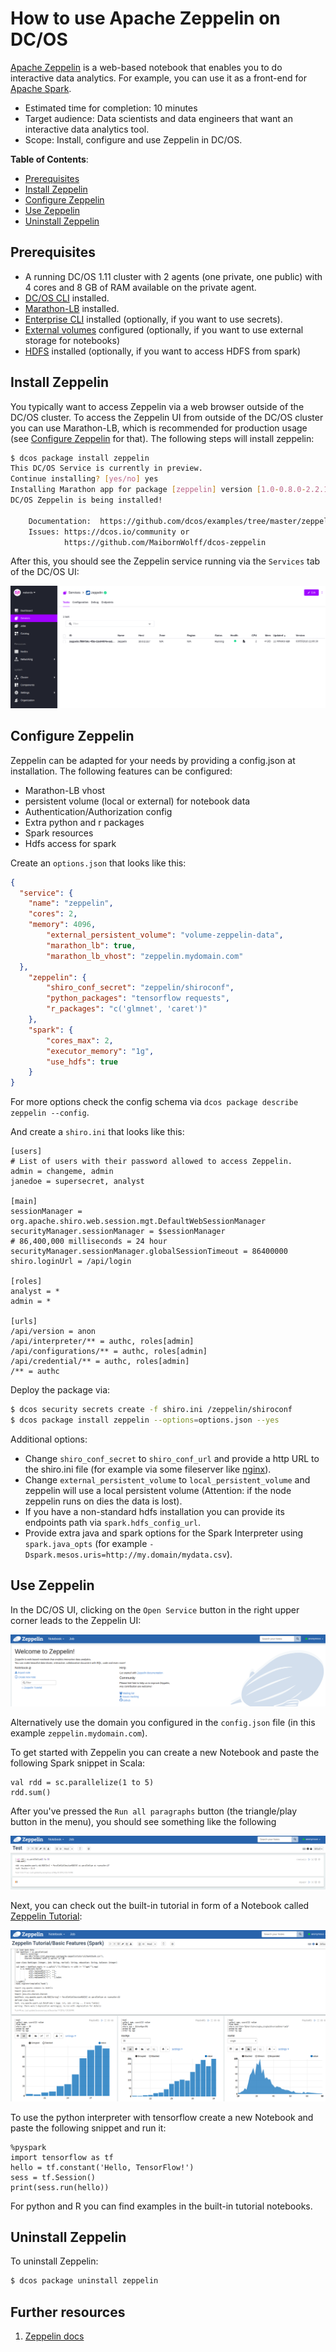 # How to use Apache Zeppelin on DC/OS

[Apache Zeppelin](https://zeppelin.apache.org/) is a web-based notebook that enables you to do interactive data analytics. For example, you can use it as a front-end for [Apache Spark](https://github.com/dcos/examples/tree/master/spark/1.11).

- Estimated time for completion: 10 minutes
- Target audience: Data scientists and data engineers that want an interactive data analytics tool.
- Scope: Install, configure and use Zeppelin in DC/OS.

**Table of Contents**:

- [Prerequisites](#prerequisites)
- [Install Zeppelin](#install-zeppelin)
- [Configure Zeppelin](#configure-zeppelin)
- [Use Zeppelin](#use-zeppelin)
- [Uninstall Zeppelin](#uninstall-zeppelin)

## Prerequisites

- A running DC/OS 1.11 cluster with 2 agents (one private, one public) with 4 cores and 8 GB of RAM available on the private agent.
- [DC/OS CLI](https://docs.mesosphere.com/1.11/cli/install/) installed.
- [Marathon-LB](https://docs.mesosphere.com/services/marathon-lb/) installed.
- [Enterprise CLI](https://docs.mesosphere.com/1.11/cli/enterprise-cli/) installed (optionally, if you want to use secrets).
- [External volumes](https://docs.mesosphere.com/1.11/storage/external-storage/) configured (optionally, if you want to use external storage for notebooks)
- [HDFS](https://docs.mesosphere.com/services/hdfs/2.2.0-2.6.0-cdh5.11.0/) installed (optionally, if you want to access HDFS from spark)

## Install Zeppelin

You typically want to access Zeppelin via a web browser outside of the DC/OS cluster. To access the Zeppelin UI from outside of the DC/OS cluster you can use Marathon-LB, which is recommended for production usage (see [Configure Zeppelin](#configure-zeppelin) for that). The following steps will install zeppelin:

```bash
$ dcos package install zeppelin
This DC/OS Service is currently in preview.
Continue installing? [yes/no] yes
Installing Marathon app for package [zeppelin] version [1.0-0.8.0-2.2.1]
DC/OS Zeppelin is being installed!

	Documentation:  https://github.com/dcos/examples/tree/master/zeppelin/1.11
	Issues: https://dcos.io/community or
		 	https://github.com/MaibornWolff/dcos-zeppelin
```

After this, you should see the Zeppelin service running via the `Services` tab of the DC/OS UI:

![Zeppelin DC/OS service](img/services.png)

## Configure Zeppelin
Zeppelin can be adapted for your needs by providing a config.json at installation.
The following features can be configured:
* Marathon-LB vhost
* persistent volume (local or external) for notebook data
* Authentication/Authorization config
* Extra python and r packages
* Spark resources
* Hdfs access for spark

Create an `options.json` that looks like this:

```json
{
  "service": {
    "name": "zeppelin",
    "cores": 2,
    "memory": 4096,
		"external_persistent_volume": "volume-zeppelin-data",
		"marathon_lb": true,
		"marathon_lb_vhost": "zeppelin.mydomain.com"
  },
	"zeppelin": {
		"shiro_conf_secret": "zeppelin/shiroconf",
		"python_packages": "tensorflow requests",
		"r_packages": "c('glmnet', 'caret')"
	},
	"spark": {
		"cores_max": 2,
		"executor_memory": "1g",
		"use_hdfs": true
	}
}
```

For more options check the config schema via `dcos package describe zeppelin --config`.

And create a `shiro.ini` that looks like this:
```
[users]
# List of users with their password allowed to access Zeppelin.
admin = changeme, admin
janedoe = supersecret, analyst

[main]
sessionManager = org.apache.shiro.web.session.mgt.DefaultWebSessionManager
securityManager.sessionManager = $sessionManager
# 86,400,000 milliseconds = 24 hour
securityManager.sessionManager.globalSessionTimeout = 86400000
shiro.loginUrl = /api/login

[roles]
analyst = *
admin = *

[urls]
/api/version = anon
/api/interpreter/** = authc, roles[admin]
/api/configurations/** = authc, roles[admin]
/api/credential/** = authc, roles[admin]
/** = authc
```

Deploy the package via:

```bash
$ dcos security secrets create -f shiro.ini /zeppelin/shiroconf
$ dcos package install zeppelin --options=options.json --yes
```

Additional options:
* Change `shiro_conf_secret` to `shiro_conf_url` and provide a http URL to the shiro.ini file (for example via some fileserver like [nginx](https://github.com/dcos/examples/tree/master/nginx/1.11)).
* Change `external_persistent_volume` to `local_persistent_volume` and zeppelin will use a local persistent volume (Attention: if the node zeppelin runs on dies the data is lost).
* If you have a non-standard hdfs installation you can provide its endpoints path via `spark.hdfs_config_url`.
* Provide extra java and spark options for the Spark Interpreter using `spark.java_opts` (for example `-Dspark.mesos.uris=http://my.domain/mydata.csv`).

## Use Zeppelin

In the DC/OS UI, clicking on the `Open Service` button in the right upper corner leads to the Zeppelin UI:

![Zeppelin UI](img/zeppelin-ui.png)

Alternatively use the domain you configured in the `config.json` file (in this example `zeppelin.mydomain.com`).

To get started with Zeppelin you can create a new Notebook and paste the following Spark snippet in Scala:

```
val rdd = sc.parallelize(1 to 5)
rdd.sum()
```
After you've pressed the `Run all paragraphs` button (the triangle/play button in the menu), you should see something like the following

![Zeppelin simple Spark Scala snippet](img/zeppelin-spark-scala.png)

Next, you can check out the built-in tutorial in form of a Notebook called [Zeppelin Tutorial](http://zeppelin.apache.org/docs/0.8.0/quickstart/tutorial.html):

![Zeppelin Tutorial](img/zeppelin-tutorial.png)

To use the python interpreter with tensorflow create a new Notebook and paste the following snippet and run it:
```
%pyspark
import tensorflow as tf
hello = tf.constant('Hello, TensorFlow!')
sess = tf.Session()
print(sess.run(hello))
```

For python and R you can find examples in the built-in tutorial notebooks.

## Uninstall Zeppelin

To uninstall Zeppelin:

```bash
$ dcos package uninstall zeppelin
```

## Further resources

1. [Zeppelin docs](http://zeppelin.apache.org/docs/0.8.0/)
